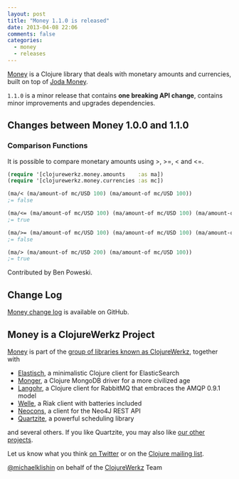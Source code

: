 ```yaml
---
layout: post
title: "Money 1.1.0 is released"
date: 2013-04-08 22:06
comments: false
categories:
  - money
  - releases
---
```


[Money](https://github.com/clojurewerkz/money) is a Clojure library that deals with monetary amounts
and currencies, built on top of [Joda Money](http://joda-money.sourceforge.net/).

`1.1.0` is a minor release that contains **one breaking API change**, contains
minor improvements and upgrades dependencies.



## Changes between Money 1.0.0 and 1.1.0

### Comparison Functions

It is possible to compare monetary amounts using >, >=, < and <=.

```clojure
(require '[clojurewerkz.money.amounts    :as ma])
(require '[clojurewerkz.money.currencies :as mc])

(ma/< (ma/amount-of mc/USD 100) (ma/amount-of mc/USD 100))
;= false

(ma/<= (ma/amount-of mc/USD 100) (ma/amount-of mc/USD 100) (ma/amount-of mc/USD 120))
;= true

(ma/>= (ma/amount-of mc/USD 100) (ma/amount-of mc/USD 100) (ma/amount-of mc/USD 120))
;= false

(ma/> (ma/amount-of mc/USD 200) (ma/amount-of mc/USD 100))
;= true
```

Contributed by Ben Poweski.


## Change Log

[Money change log](https://github.com/clojurewerkz/money/blob/master/ChangeLog.md) is available on GitHub.



## Money is a ClojureWerkz Project

[Money](https://github.com/clojurewerkz/money) is part of the [group of libraries known as ClojureWerkz](http://clojurewerkz.org), together with

 * [Elastisch](http://clojureelasticsearch.info), a minimalistic Clojure client for ElasticSearch
 * [Monger](http://clojuremongodb.info), a Clojure MongoDB driver for a more civilized age
 * [Langohr](http://clojurerabbitmq.info), a Clojure client for RabbitMQ that embraces the AMQP 0.9.1 model
 * [Welle](http://clojureriak.info), a Riak client with batteries included
 * [Neocons](http://clojureneo4j.info), a client for the Neo4J REST API
 * [Quartzite](http://clojurequartz.info), a powerful scheduling library

and several others. If you like Quartzite, you may also like [our other projects](http://clojurewerkz.org).

Let us know what you think [on Twitter](http://twitter.com/clojurewerkz) or on the [Clojure mailing list](https://groups.google.com/group/clojure).




[@michaelklishin](http://twitter.com/michaelklishin) on behalf of the [ClojureWerkz](http://clojurewerkz.org) Team
